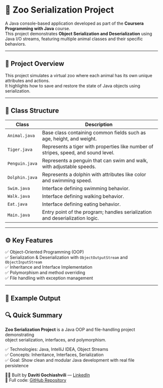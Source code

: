 # 🦁 Zoo Serialization Project

A Java console-based application developed as part of the **Coursera Programming with Java** course.  
This project demonstrates **Object Serialization and Deserialization** using Java I/O streams, featuring multiple animal classes and their specific behaviors.

---

## 🧠 Project Overview

This project simulates a virtual zoo where each animal has its own unique attributes and actions.  
It highlights how to save and restore the state of Java objects using serialization.

---

## 📂 Class Structure

| Class | Description |
|-------|--------------|
| `Animal.java` | Base class containing common fields such as age, height, and weight. |
| `Tiger.java` | Represents a tiger with properties like number of stripes, speed, and sound level. |
| `Penguin.java` | Represents a penguin that can swim and walk, with adjustable speeds. |
| `Dolphin.java` | Represents a dolphin with attributes like color and swimming speed. |
| `Swim.java` | Interface defining swimming behavior. |
| `Walk.java` | Interface defining walking behavior. |
| `Eat.java` | Interface defining eating behavior. |
| `Main.java` | Entry point of the program; handles serialization and deserialization logic. |

---

## ⚙️ Key Features

✅ Object-Oriented Programming (OOP)  
✅ Serialization & Deserialization with `ObjectOutputStream` and `ObjectInputStream`  
✅ Inheritance and Interface Implementation  
✅ Polymorphism and method overriding  
✅ File handling with exception management  

---

## 🧩 Example Output


## 🔍 Quick Summary

**Zoo Serialization Project** is a Java OOP and file-handling project demonstrating  
object serialization, interfaces, and polymorphism.  

✅ Technologies: Java, IntelliJ IDEA, Object Streams  
✅ Concepts: Inheritance, Interfaces, Serialization  
✅ Goal: Show clean and modular Java development with real file persistence  

🧑‍💻 Built by **Daviti Gochiashvili** — [LinkedIn](https://www.linkedin.com/in/gochiashvilidavit)  
📂 Full code: [GitHub Repository](https://github.com/gochiashvilidavit/zoo-upgrade)
